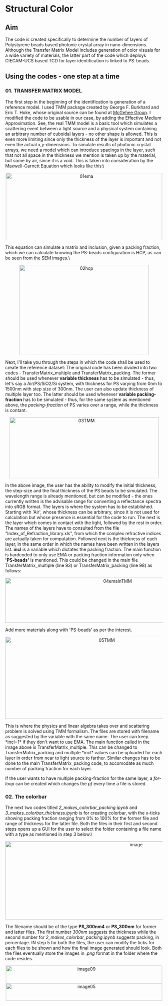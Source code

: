 # Structural Color
## Aim
The code is created specifically to determine the number of layers of Polystyrene beads based photonic crystal array in nano-dimensions. Although the Transfer Matrix Model includes generation of color visuals for a wide variety of materials, the latter part of the code which deploys CIECAM-UCS based TCD for layer identification is linked to PS-beads.

## Using the codes - one step at a time
### 01. TRANSFER MATRIX MODEL
The first step in the beginning of the identification is generation of a reference model. I used TMM package created by George F. Burkhard and Eric T. Hoke, whose original source can be found at [McGehee Group](https://web.stanford.edu/group/mcgehee/transfermatrix/). I modified the code to be usable in our case, by adding the Effective Medium Approximation. See, the real TMM model is a basic tool which simulates a scattering event between a light source and a physical system containing an arbitrary number of cuboidal layers - no other shape is allowed. This is even more limiting since only the thickness of the layer is important and not even the actual x,y-dimensions. To simulate results of photonic crystal arrays, we need a model which can introduce spacings in the layer, such that not all space in the thickness we mention is taken up by the material, but some by air, since it is a void. This is taken into consideration by the Maxwell-Garnett Equation which looks like this:\
<p align="center">
<img width="500" height="214" alt="01ema" src="https://github.com/user-attachments/assets/8f9054cb-04b9-43a7-81a5-36c4e65112e5">  
</p>

This equation can simulate a matrix and inclusion, given a packing fraction, which we can calculate knowing the PS-beads configuration is HCP, as can be seen from the SEM images.\
<p align="center">
<img width="414" height="287" alt="02hcp" src="https://github.com/user-attachments/assets/35f8b96c-4f14-4728-adcc-69a7a845e6c6" />  
</p>

Next, I'll take you through the steps in which the code shall be used to create the reference dataset:
The original code has been divided into two codes - TransferMatrix_multiple and TransferMatrix_packing. The former should be used whenever **variable thickness** has to be simulated - thus, let's say a Air/PS/SiO2/Si system, with thickness for PS varying from 0nm to 1500nm with step size of 300nm. The user can also update thickness of multiple layer too. The latter should be used whenever **variable packing-fraction** has to be simulated - thus, for the same system as mentioned above, the *packing-fraction* of PS varies over a range, while the thickness is contant.
<p align="center">
<img width="477" height="194" alt="03TMM" src="https://github.com/user-attachments/assets/27170686-cd1d-4c75-ba9e-33edc3f6c7f1" />  
</p>

In the above image, the user has the ability to modify the initial thickness, the step-size and the final thickness of the PS beads to be simulated. The wavelength range is already mentioned, but can be modified - the ones currently written is the advisable range for converting a reflectance spectra into sRGB format. 
The layers is where the system has to be established. Starting with 'Air', whose thickness can be arbitrary, since it is not used for calculation but whose presence is essential for the code to run. The next is the layer which comes in contact with the light, followed by the rest in order. The names of the layers have to consulted from the file "Index_of_Refraction_library.xls", from which the complex refractive indices are actually taken for computation. Followed next is the thickness of each layer, in the same order in which the names have been written in the layers list. **incl** is a variable which dictates the packing fraction. The main function is hardcoded to only use EMA or packing fraction information only when **'PS-beads'** is mentioned. This could be changed in the main file TransferMatrix_multiple (line 93) or TransferMatrix_packing (line 98) as follows:
<p align="center">
<img width="703" height="143" alt="04emaInTMM" src="https://github.com/user-attachments/assets/06aa7a16-da6a-4a9c-9b0d-6cfff9284f79" />
</p>

Add more materials along with 'PS-beads' as per the interest.  

<p align="center">
<img width="634" height="261" alt="05TMM" src="https://github.com/user-attachments/assets/ef26a59b-a21c-4be1-b889-b639e3f9b712" />
</p>
This is where the physics and linear algebra takes over and scattering problem is solved using TMM formalism. The files are stored with filename as suggested by the variable with the same name. The user can keep *incl=1* if they don't want to use EMA. The main function called in the image above is TransferMatrix_multiple. This can be changed to TransferMatrix_packing and multiple *incl* values can be uploaded for each layer in order from near to light source to farther. Similar changes has to be done to the main TransferMatrix_packing code, to accomodate as much number of packing fraction for each layer.

If the user wants to have multiple packing-fraction for the same layer, a *for-loop* can be created which changes the *pf* every time a file is stored.

### 02. The colorbar
The next two codes titled *2_makes_colorbar_packing.ipynb* and *3_makes_colorbar_thickness.ipynb* is for creating colorbar, with the x-ticks showing packing fraction ranging from 0% to 100% for the former file and range of thickness for the latter file. Both the files in their first and second steps opens up a GUI for the user to select the folder containing a file name with a type as mentioned in step 3 below:\
<p align="center">
<img width="822" height="249" alt="image" src="https://github.com/user-attachments/assets/742ebbf1-d780-49a9-8ad7-164d19457f46" />
</p>

The filename should be of the type **PS_300nm4** or **PS_300nm** for former and latter files. The first number *300nm* suggests the thickness while the second number for *2_makes_colorbar_packing.ipynb* suggests packing, in percentage. IN step 5 for both the files, the user can modify the ticks for each files to be shown and how the final image generated should look. Both the files eventually store the images in *.png* format in the folder where the code resides.
<p align="center">
  <img width="500" height="56" alt="image09" src="https://github.com/user-attachments/assets/5d76e175-45a5-4536-95de-2f04a20171c1" />
  <img width="500" height="56" alt="image05" src="https://github.com/user-attachments/assets/1ce3c42e-d4e7-4336-9583-f021371489df" />
</p>
